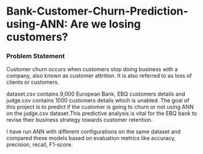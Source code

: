 # Bank-Customer-Churn-Prediction-using-ANN: Are we losing customers?

### Problem Statement
Customer churn occurs when customers stop doing business with a company, also known as customer
attrition. It is also referred to as loss of clients or customers.

dataset.csv contains 9,000 European Bank, EBQ customers details and judge.csv contains 1000 customers details which is unabled. The goal of this project is to predict if the customer is going to churn or not using ANN on the judge.csv dataset.This predictive analysis is vital for the EBQ bank to revise their business strategy towards customer
retention. 

I have run ANN with different configurations on the same dataset and compared these models based on evaluation metrics like accuracy, precision, recall, F1-score.
